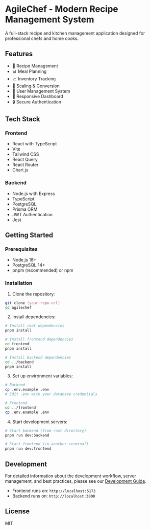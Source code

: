 # AgileChef - Modern Recipe Management System

A full-stack recipe and kitchen management application designed for professional chefs and home cooks.

## Features

- 📝 Recipe Management
- 📊 Meal Planning
- 📈 Inventory Tracking
- 🔄 Scaling & Conversion
- 👥 User Management System
- 📱 Responsive Dashboard
- 🔒 Secure Authentication

## Tech Stack

### Frontend
- React with TypeScript
- Vite
- Tailwind CSS
- React Query
- React Router
- Chart.js

### Backend
- Node.js with Express
- TypeScript
- PostgreSQL
- Prisma ORM
- JWT Authentication
- Jest

## Getting Started

### Prerequisites
- Node.js 18+
- PostgreSQL 14+
- pnpm (recommended) or npm

### Installation

1. Clone the repository:
```bash
git clone [your-repo-url]
cd agilechef
```

2. Install dependencies:
```bash
# Install root dependencies
pnpm install

# Install frontend dependencies
cd frontend
pnpm install

# Install backend dependencies
cd ../backend
pnpm install
```

3. Set up environment variables:
```bash
# Backend
cp .env.example .env
# Edit .env with your database credentials

# Frontend
cd ../frontend
cp .env.example .env
```

4. Start development servers:
```bash
# Start backend (from root directory)
pnpm run dev:backend

# Start frontend (in another terminal)
pnpm run dev:frontend
```

## Development

For detailed information about the development workflow, server management, and best practices, please see our [Development Guide](DEVELOPMENT.md).

- Frontend runs on: `http://localhost:5173`
- Backend runs on: `http://localhost:3000`

## License

MIT 